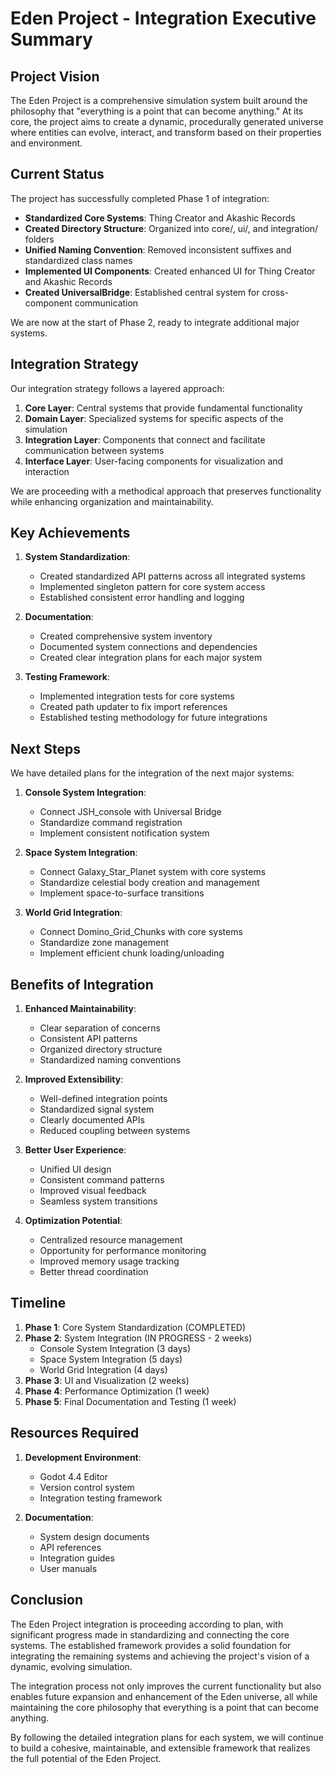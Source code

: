 # Eden Project - Integration Executive Summary

## Project Vision

The Eden Project is a comprehensive simulation system built around the philosophy that "everything is a point that can become anything." At its core, the project aims to create a dynamic, procedurally generated universe where entities can evolve, interact, and transform based on their properties and environment.

## Current Status

The project has successfully completed Phase 1 of integration:

- **Standardized Core Systems**: Thing Creator and Akashic Records
- **Created Directory Structure**: Organized into core/, ui/, and integration/ folders
- **Unified Naming Convention**: Removed inconsistent suffixes and standardized class names
- **Implemented UI Components**: Created enhanced UI for Thing Creator and Akashic Records
- **Created UniversalBridge**: Established central system for cross-component communication

We are now at the start of Phase 2, ready to integrate additional major systems.

## Integration Strategy

Our integration strategy follows a layered approach:

1. **Core Layer**: Central systems that provide fundamental functionality
2. **Domain Layer**: Specialized systems for specific aspects of the simulation
3. **Integration Layer**: Components that connect and facilitate communication between systems
4. **Interface Layer**: User-facing components for visualization and interaction

We are proceeding with a methodical approach that preserves functionality while enhancing organization and maintainability.

## Key Achievements

1. **System Standardization**:
   - Created standardized API patterns across all integrated systems
   - Implemented singleton pattern for core system access
   - Established consistent error handling and logging

2. **Documentation**:
   - Created comprehensive system inventory
   - Documented system connections and dependencies
   - Created clear integration plans for each major system

3. **Testing Framework**:
   - Implemented integration tests for core systems
   - Created path updater to fix import references
   - Established testing methodology for future integrations

## Next Steps

We have detailed plans for the integration of the next major systems:

1. **Console System Integration**:
   - Connect JSH_console with Universal Bridge
   - Standardize command registration
   - Implement consistent notification system

2. **Space System Integration**:
   - Connect Galaxy_Star_Planet system with core systems
   - Standardize celestial body creation and management
   - Implement space-to-surface transitions

3. **World Grid Integration**:
   - Connect Domino_Grid_Chunks with core systems
   - Standardize zone management
   - Implement efficient chunk loading/unloading

## Benefits of Integration

1. **Enhanced Maintainability**:
   - Clear separation of concerns
   - Consistent API patterns
   - Organized directory structure
   - Standardized naming conventions

2. **Improved Extensibility**:
   - Well-defined integration points
   - Standardized signal system
   - Clearly documented APIs
   - Reduced coupling between systems

3. **Better User Experience**:
   - Unified UI design
   - Consistent command patterns
   - Improved visual feedback
   - Seamless system transitions

4. **Optimization Potential**:
   - Centralized resource management
   - Opportunity for performance monitoring
   - Improved memory usage tracking
   - Better thread coordination

## Timeline

1. **Phase 1**: Core System Standardization (COMPLETED)
2. **Phase 2**: System Integration (IN PROGRESS - 2 weeks)
   - Console System Integration (3 days)
   - Space System Integration (5 days)
   - World Grid Integration (4 days)
3. **Phase 3**: UI and Visualization (2 weeks)
4. **Phase 4**: Performance Optimization (1 week)
5. **Phase 5**: Final Documentation and Testing (1 week)

## Resources Required

1. **Development Environment**:
   - Godot 4.4 Editor
   - Version control system
   - Integration testing framework

2. **Documentation**:
   - System design documents
   - API references
   - Integration guides
   - User manuals

## Conclusion

The Eden Project integration is proceeding according to plan, with significant progress made in standardizing and connecting the core systems. The established framework provides a solid foundation for integrating the remaining systems and achieving the project's vision of a dynamic, evolving simulation.

The integration process not only improves the current functionality but also enables future expansion and enhancement of the Eden universe, all while maintaining the core philosophy that everything is a point that can become anything.

By following the detailed integration plans for each system, we will continue to build a cohesive, maintainable, and extensible framework that realizes the full potential of the Eden Project.